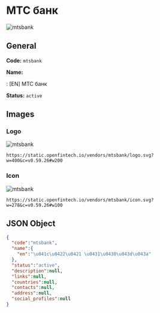 
# МТС банк 
![mtsbank](https://static.openfintech.io/vendors/mtsbank/logo.svg?w=400&c=v0.59.26#w200)  

## General 
 
**Code:** `mtsbank` 
 
**Name:** 
 
:	[EN] МТС банк 
 
**Status:** `active` 
 

## Images 

### Logo 
 
![mtsbank](https://static.openfintech.io/vendors/mtsbank/logo.svg?w=400&c=v0.59.26#w200)  

```
https://static.openfintech.io/vendors/mtsbank/logo.svg?w=400&c=v0.59.26#w200
```  

### Icon 
 
![mtsbank](https://static.openfintech.io/vendors/mtsbank/icon.svg?w=278&c=v0.59.26#w100)  

```
https://static.openfintech.io/vendors/mtsbank/icon.svg?w=278&c=v0.59.26#w100
```  

## JSON Object 

```json
{
  "code":"mtsbank",
  "name":{
    "en":"\u041c\u0422\u0421 \u0431\u0430\u043d\u043a"
  },
  "status":"active",
  "description":null,
  "links":null,
  "countries":null,
  "contacts":null,
  "address":null,
  "social_profiles":null
}
```  
